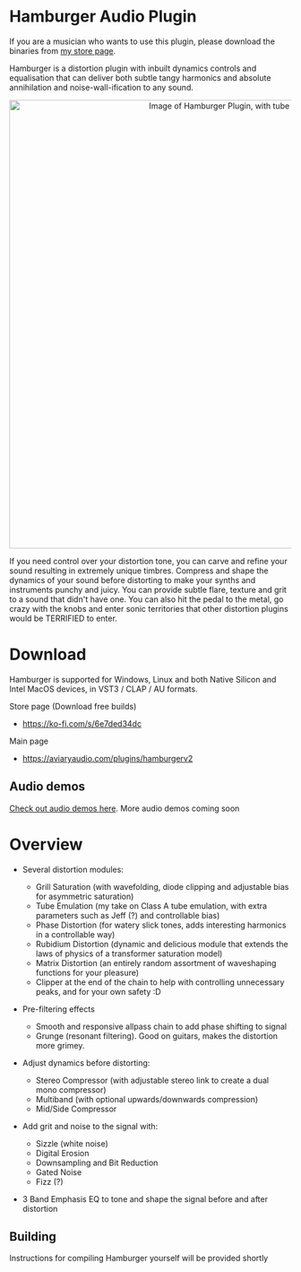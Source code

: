 # Hamburger Audio Plugin
If you are a musician who wants to use this plugin, please download the binaries from [my store page](https://ko-fi.com/s/6e7ded34dc).

Hamburger is a distortion plugin with inbuilt dynamics controls and equalisation that can deliver both subtle tangy harmonics and absolute annihilation and noise-wall-ification to any sound. 

<p align="center">
<img width="800" alt="Image of Hamburger Plugin, with tube distortion" src="https://github.com/user-attachments/assets/ecffa533-a8ad-4ba7-80a1-d26988caefd9" />
</p>

If you need control over your distortion tone, you can carve and refine your sound resulting in extremely unique timbres. Compress and shape the dynamics of your sound before distorting to make your synths and instruments punchy and juicy. You can provide subtle flare, texture and grit to a sound that didn't have one. You can also hit the pedal to the metal, go crazy with the knobs and enter sonic territories that other distortion plugins would be TERRIFIED to enter. 



# Download

Hamburger is supported for Windows, Linux and both Native Silicon and Intel MacOS devices, in VST3 / CLAP / AU formats.

Store page (Download free builds)
- https://ko-fi.com/s/6e7ded34dc

Main page
- https://aviaryaudio.com/plugins/hamburgerv2

## Audio demos

[Check out audio demos here](https://soundcloud.com/davz-razorblades/hamburger-guitar-demo-dry-wet). More audio demos coming soon

# Overview

- Several distortion modules:
    - Grill Saturation (with wavefolding, diode clipping and adjustable bias for asymmetric saturation)
    - Tube Emulation (my take on Class A tube emulation, with extra parameters such as Jeff (?) and controllable bias)
    - Phase Distortion (for watery slick tones, adds interesting harmonics in a controllable way)
    - Rubidium Distortion (dynamic and delicious module that extends the laws of physics of a transformer saturation model)
    - Matrix Distortion (an entirely random assortment of waveshaping functions for your pleasure)
    - Clipper at the end of the chain to help with controlling unnecessary peaks, and for your own safety :D

- Pre-filtering effects
    - Smooth and responsive allpass chain to add phase shifting to signal
    - Grunge (resonant filtering). Good on guitars, makes the distortion more grimey.

- Adjust dynamics before distorting:
    - Stereo Compressor (with adjustable stereo link to create a dual mono compressor)
    - Multiband (with optional upwards/downwards compression) 
    - Mid/Side Compressor

- Add grit and noise to the signal with:
    - Sizzle (white noise)
    - Digital Erosion
    - Downsampling and Bit Reduction
    - Gated Noise
    - Fizz (?)

- 3 Band Emphasis EQ to tone and shape the signal before and after distortion

## Building
Instructions for compiling Hamburger yourself will be provided shortly
